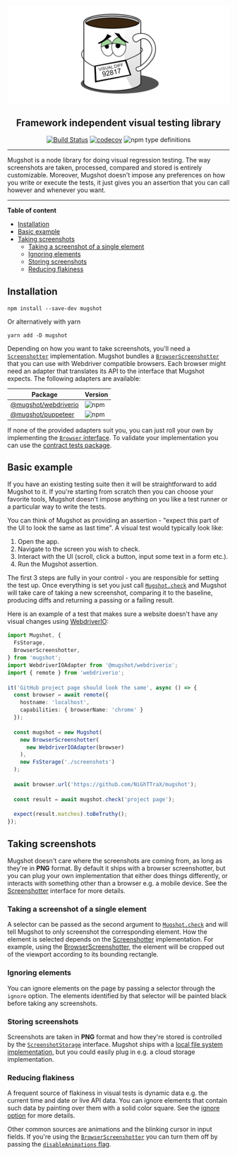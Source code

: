 ![logo](media/logo.png)

<div align="center">
<h2>Framework independent visual testing library</h2>

[![Build Status](https://travis-ci.com/NiGhTTraX/mugshot.svg?branch=master)](https://travis-ci.com/NiGhTTraX/mugshot) [![codecov](https://codecov.io/gh/NiGhTTraX/mugshot/branch/master/graph/badge.svg)](https://codecov.io/gh/NiGhTTraX/mugshot) ![npm type definitions](https://img.shields.io/npm/types/mugshot.svg)
</div>

----

Mugshot is a node library for doing visual regression testing. The way screenshots are taken, processed, compared and stored is entirely customizable. Moreover, Mugshot doesn't impose any preferences on how you write or execute the tests, it just gives you an assertion that you can call however and whenever you want.

----

<!-- START doctoc generated TOC please keep comment here to allow auto update -->
<!-- DON'T EDIT THIS SECTION, INSTEAD RE-RUN doctoc TO UPDATE -->
**Table of content**

- [Installation](#installation)
- [Basic example](#basic-example)
- [Taking screenshots](#taking-screenshots)
  - [Taking a screenshot of a single element](#taking-a-screenshot-of-a-single-element)
  - [Ignoring elements](#ignoring-elements)
  - [Storing screenshots](#storing-screenshots)
  - [Reducing flakiness](#reducing-flakiness)

<!-- END doctoc generated TOC please keep comment here to allow auto update -->


## Installation

```shell script
npm install --save-dev mugshot
```

Or alternatively with yarn

```shell script
yarn add -D mugshot
```

Depending on how you want to take screenshots, you'll need a [`Screenshotter`](./docs/interfaces/screenshotter.html) implementation. Mugshot bundles a [`BrowserScreenshotter`](./docs/classes/browserscreenshotter.html) that you can use with Webdriver compatible browsers. Each browser might need an adapter that translates its API to the interface that Mugshot expects. The following adapters are available:

Package | Version
--------|--------
[@mugshot/webdriverio](./packages/webdriverio) | ![npm](https://img.shields.io/npm/v/@mugshot/webdriverio.svg)
[@mugshot/puppeteer](./packages/puppeteer) | ![npm](https://img.shields.io/npm/v/@mugshot/puppeteer.svg)

If none of the provided adapters suit you, you can just roll your own by implementing the [`Browser` interface](./docs/interfaces/browser.html). To validate your implementation you can use the [contract tests package](./packages/contracts).


## Basic example

If you have an existing testing suite then it will be straightforward to add Mugshot to it. If you're starting from scratch then you can choose your favorite tools, Mugshot doesn't impose anything on you like a test runner or a particular way to write the tests.

You can think of Mugshot as providing an assertion - "expect this part of the UI to look the same as last time". A visual test would typically look like:

1. Open the app.
2. Navigate to the screen you wish to check.
3. Interact with the UI (scroll, click a button, input some text in a form etc.).
4. Run the Mugshot assertion.

The first 3 steps are fully in your control - you are responsible for setting the test up. Once everything is set you just call [`Mugshot.check`](./docs/classes/mugshot.html#check) and Mugshot will take care of taking a new screenshot, comparing it to the baseline, producing diffs and returning a passing or a failing result.

Here is an example of a test that makes sure a website doesn't have any visual changes using [WebdriverIO](https://webdriver.io/):

```typescript
import Mugshot, {
  FsStorage,
  BrowserScreenshotter,
} from 'mugshot';
import WebdriverIOAdapter from '@mugshot/webdriverio';
import { remote } from 'webdriverio';

it('GitHub project page should look the same', async () => {
  const browser = await remote({
    hostname: 'localhost',
    capabilities: { browserName: 'chrome' }
  });
  
  const mugshot = new Mugshot(
    new BrowserScreenshotter(
      new WebdriverIOAdapter(browser)
    ),
    new FsStorage('./screenshots')
  );
  
  await browser.url('https://github.com/NiGhTTraX/mugshot');
  
  const result = await mugshot.check('project page');
  
  expect(result.matches).toBeTruthy();
});
```


## Taking screenshots

Mugshot doesn't care where the screenshots are coming from, as long as they're in **PNG** format. By default it ships with a browser screenshotter, but you can plug your own implementation that either does things differently, or interacts with something other than a browser e.g. a mobile device. See the [Screenshotter](./docs/interfaces/screenshotter.html) interface for more details.


### Taking a screenshot of a single element

A selector can be passed as the second argument to [`Mugshot.check`](./docs/classes/mugshot.html#check) and will tell Mugshot to only screenshot the corresponding element. How the element is selected depends on the [Screenshotter](./docs/interfaces/screenshotter.html) implementation. For example, using the [BrowserScreenshotter](./docs/classes/browserscreenshotter.html), the element will be cropped out of the viewport according to its bounding rectangle.


### Ignoring elements

You can ignore elements on the page by passing a selector through the `ignore` option. The elements identified by that selector will be painted black before taking any screenshots.


### Storing screenshots

Screenshots are taken in **PNG** format and how they're stored is controlled by the [`ScreenshotStorage`](./docs/interfaces/screenshotstorage.html) interface. Mugshot ships with a [local file system implementation](./docs/classes/fsstorage.html), but you could easily plug in e.g. a cloud storage implementation.


### Reducing flakiness

A frequent source of flakiness in visual tests is dynamic data e.g. the current time and date or live API data. You can ignore elements that contain such data by painting over them with a solid color square. See the [ignore option](#ignoring-elements) for more details.

Other common sources are animations and the blinking cursor in input fields. If you're using the [`BrowserScreenshotter`](./docs/classes/browserscreenshotter.html) you can turn them off by passing the [`disableAnimations` flag](./docs/interfaces/browserscreenshotteroptions.html#disableanimations).
